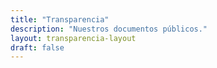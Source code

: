 ```yaml
---
title: "Transparencia"
description: "Nuestros documentos públicos."
layout: transparencia-layout
draft: false
---
```

